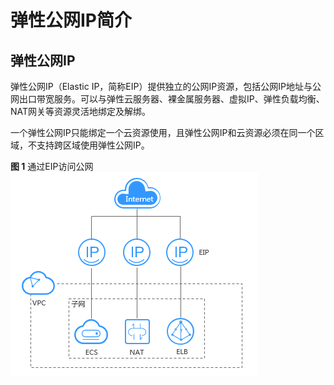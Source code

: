 # 弹性公网IP简介<a name="eip_0007"></a>

## 弹性公网IP<a name="zh-cn_topic_0166932709_section267602115215"></a>

弹性公网IP（Elastic IP，简称EIP）提供独立的公网IP资源，包括公网IP地址与公网出口带宽服务。可以与弹性云服务器、裸金属服务器、虚拟IP、弹性负载均衡、NAT网关等资源灵活地绑定及解绑。

一个弹性公网IP只能绑定一个云资源使用，且弹性公网IP和云资源必须在同一个区域，不支持跨区域使用弹性公网IP。

**图 1**  通过EIP访问公网<a name="zh-cn_topic_0166932709_fig15314318474"></a>  
![](figures/通过EIP访问公网.png "通过EIP访问公网")

